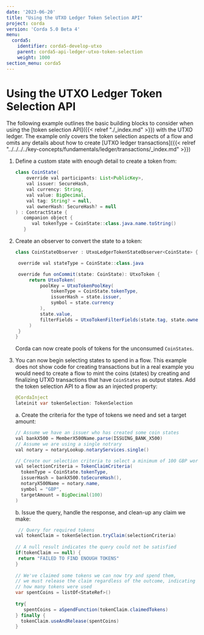 ```yaml
---
date: '2023-06-20'
title: "Using the UTXO Ledger Token Selection API"
project: corda
version: 'Corda 5.0 Beta 4'
menu:
  corda5:
    identifier: corda5-develop-utxo
    parent: corda5-api-ledger-utxo-token-selection
    weight: 1000
section_menu: corda5
---
```


# Using the UTXO Ledger Token Selection API


The following example outlines the basic building blocks to consider when using the [token selection API]({{< relref "./_index.md" >}}) with the UTXO ledger. The example only covers the token selection aspects of a flow and omits any details about how to create [UTXO ledger transactions]({{< relref "../../../../key-concepts/fundamentals/ledger/transactions/_index.md" >}})

1. Define a custom state with enough detail to create a token from:
   ```java
   class CoinState(
       override val participants: List<PublicKey>,
       val issuer: SecureHash,
       val currency: String,
       val value: BigDecimal,
       val tag: String? = null,
       val ownerHash: SecureHash? = null
   ) : ContractState {
      companion object {
         val tokenType = CoinState::class.java.name.toString()
      }
2. Create an observer to convert the state to a token:
   ```java
   class CoinStateObserver : UtxoLedgerTokenStateObserver<CoinState> {

    override val stateType = CoinState::class.java

    override fun onCommit(state: CoinState): UtxoToken {
        return UtxoToken(
            poolKey = UtxoTokenPoolKey(
                tokenType = CoinState.tokenType,
                issuerHash = state.issuer,
                symbol = state.currency
            ),
            state.value,
            filterFields = UtxoTokenFilterFields(state.tag, state.ownerHash)
        )
    }
   }
   ```

   Corda can now create pools of tokens for the unconsumed `CoinStates`.

3. You can now begin selecting states to spend in a flow. This example does not show code for creating transactions but in a real example you would need to create a flow to mint the coins (states) by creating and finalizing UTXO transactions that have `CoinStates` as output states. Add the token selection API to a flow as an injected property:
   ```java
   @CordaInject
   lateinit var tokenSelection: TokenSelection
   ```

   a. Create the criteria for the type of tokens we need and set a target amount:
   ```java
   // Assume we have an issuer who has created some coin states
   val bankX500 = MemberX500Name.parse(ISSUING_BANK_X500) 
   // Assume we are using a single notrary
   val notary = notaryLookup.notaryServices.single()

   // Create our selection criteria to select a minimum of 100 GBP worth of coins
   val selectionCriteria = TokenClaimCriteria(
     tokenType = CoinState.tokenType,
     issuerHash = bankX500.toSecureHash(),
     notaryX500Name = notary.name,
     symbol = "GBP",
     targetAmount = BigDecimal(100)
   )
   ```

   b. Issue the query, handle the response, and clean-up any claim we make:
   ```java
    // Query for required tokens
   val tokenClaim = tokenSelection.tryClaim(selectionCriteria)
 
   // A null result indicates the query could not be satisfied
   if(tokenClaim == null) {
    return "FAILED TO FIND ENOUGH TOKENS"
   }
 
   // We've claimed some tokens we can now try and spend them,
   // we must release the claim regardless of the outcome, indicating
   // how many tokens were used
   var spentCoins = listOf<StateRef>()
 
   try{
      spentCoins = aSpendFunction(tokenClaim.claimedTokens)
   } finally {
     tokenClaim.useAndRelease(spentCoins)
   }
   ```